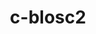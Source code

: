 ---
title: "c-blosc2"
layout: cache
categories: [package, develop-2024-03-03]
meta: {"versions": ["2.11.1"], "compilers": ["cce@=15.0.1", "gcc@=10.3.0", "gcc@=11.1.0", "gcc@=11.4.0", "gcc@=7.3.1", "gcc@=9.4.0"], "oss": ["amzn2", "rhel8", "sle_hpc15", "ubuntu20.04", "ubuntu22.04"], "platforms": ["linux"], "targets": ["aarch64", "neoverse_n1", "neoverse_v1", "neoverse_v2", "ppc64le", "x86_64_v3", "x86_64_v4", "zen4"], "stacks": ["aws-isc", "aws-isc-aarch64", "data-vis-sdk", "e4s", "e4s-cray-rhel", "e4s-cray-sles", "e4s-neoverse-v2", "e4s-neoverse_v1", "e4s-power", "e4s-rocm-external", "root"], "num_specs": 10, "num_specs_by_stack": {"root": 10, "aws-isc-aarch64": 2, "aws-isc": 1, "e4s-cray-rhel": 1, "e4s-cray-sles": 1, "e4s-power": 1, "data-vis-sdk": 1, "e4s-neoverse_v1": 1, "e4s-neoverse-v2": 1, "e4s-rocm-external": 1, "e4s": 1}}
spec_details: [{"hash": "mrn6e3fbnwvwoyikcv73myuceqdhelgo", "compiler": "gcc@=7.3.1", "versions": ["2.11.1"], "os": "amzn2", "platform": "linux", "target": "aarch64", "variants": ["+avx2", "build_system=cmake", "build_type=Release", "generator=make", "~ipo", "+lizard", "+lz4", "+snappy", "+zlib", "+zstd"], "stacks": ["root", "aws-isc-aarch64"], "size": "-", "tarball": "https://binaries.spack.io/develop-2024-03-03/build_cache/linux-amzn2-aarch64/gcc-7.3.1/c-blosc2-2.11.1/linux-amzn2-aarch64-gcc-7.3.1-c-blosc2-2.11.1-mrn6e3fbnwvwoyikcv73myuceqdhelgo.spack"}, {"hash": "dsncyepda2umhkcyogdrb5y6e42l2pkp", "compiler": "gcc@=7.3.1", "versions": ["2.11.1"], "os": "amzn2", "platform": "linux", "target": "neoverse_n1", "variants": ["+avx2", "build_system=cmake", "build_type=Release", "generator=make", "~ipo", "+lizard", "+lz4", "+snappy", "+zlib", "+zstd"], "stacks": ["root", "aws-isc-aarch64"], "size": "-", "tarball": "https://binaries.spack.io/develop-2024-03-03/build_cache/linux-amzn2-neoverse_n1/gcc-7.3.1/c-blosc2-2.11.1/linux-amzn2-neoverse_n1-gcc-7.3.1-c-blosc2-2.11.1-dsncyepda2umhkcyogdrb5y6e42l2pkp.spack"}, {"hash": "rkqejaqtrelnf5y2hguiw5pkzc7rcuo5", "compiler": "gcc@=7.3.1", "versions": ["2.11.1"], "os": "amzn2", "platform": "linux", "target": "x86_64_v3", "variants": ["+avx2", "build_system=cmake", "build_type=Release", "generator=make", "~ipo", "+lizard", "+lz4", "+snappy", "+zlib", "+zstd"], "stacks": ["aws-isc", "root"], "size": "-", "tarball": "https://binaries.spack.io/develop-2024-03-03/build_cache/linux-amzn2-x86_64_v3/gcc-7.3.1/c-blosc2-2.11.1/linux-amzn2-x86_64_v3-gcc-7.3.1-c-blosc2-2.11.1-rkqejaqtrelnf5y2hguiw5pkzc7rcuo5.spack"}, {"hash": "vjrwcz4jtby626hukzt7aqbl4d43xd6v", "compiler": "cce@=15.0.1", "versions": ["2.11.1"], "os": "rhel8", "platform": "linux", "target": "zen4", "variants": ["+avx2", "build_system=cmake", "build_type=Release", "generator=make", "~ipo", "+lizard", "+lz4", "+snappy", "+zlib", "+zstd"], "stacks": ["root", "e4s-cray-rhel"], "size": "-", "tarball": "https://binaries.spack.io/develop-2024-03-03/build_cache/linux-rhel8-zen4/cce-15.0.1/c-blosc2-2.11.1/linux-rhel8-zen4-cce-15.0.1-c-blosc2-2.11.1-vjrwcz4jtby626hukzt7aqbl4d43xd6v.spack"}, {"hash": "mhkjtfsif352coekfha2ch5kxqzfdqdz", "compiler": "gcc@=10.3.0", "versions": ["2.11.1"], "os": "sle_hpc15", "platform": "linux", "target": "x86_64_v4", "variants": ["+avx2", "build_system=cmake", "build_type=Release", "generator=make", "~ipo", "+lizard", "+lz4", "+snappy", "+zlib", "+zstd"], "stacks": ["e4s-cray-sles", "root"], "size": "-", "tarball": "https://binaries.spack.io/develop-2024-03-03/build_cache/linux-sle_hpc15-x86_64_v4/gcc-10.3.0/c-blosc2-2.11.1/linux-sle_hpc15-x86_64_v4-gcc-10.3.0-c-blosc2-2.11.1-mhkjtfsif352coekfha2ch5kxqzfdqdz.spack"}, {"hash": "56vvftteleuxp7m62dgbojvs2nsm34lx", "compiler": "gcc@=9.4.0", "versions": ["2.11.1"], "os": "ubuntu20.04", "platform": "linux", "target": "ppc64le", "variants": ["+avx2", "build_system=cmake", "build_type=Release", "generator=make", "~ipo", "+lizard", "+lz4", "+snappy", "+zlib", "+zstd"], "stacks": ["root", "e4s-power"], "size": "-", "tarball": "https://binaries.spack.io/develop-2024-03-03/build_cache/linux-ubuntu20.04-ppc64le/gcc-9.4.0/c-blosc2-2.11.1/linux-ubuntu20.04-ppc64le-gcc-9.4.0-c-blosc2-2.11.1-56vvftteleuxp7m62dgbojvs2nsm34lx.spack"}, {"hash": "4yicswslixjtivne7bavbmsya2pmcvb5", "compiler": "gcc@=11.1.0", "versions": ["2.11.1"], "os": "ubuntu20.04", "platform": "linux", "target": "x86_64_v3", "variants": ["+avx2", "build_system=cmake", "build_type=Release", "generator=make", "~ipo", "+lizard", "+lz4", "+snappy", "+zlib", "+zstd"], "stacks": ["root", "data-vis-sdk"], "size": "-", "tarball": "https://binaries.spack.io/develop-2024-03-03/build_cache/linux-ubuntu20.04-x86_64_v3/gcc-11.1.0/c-blosc2-2.11.1/linux-ubuntu20.04-x86_64_v3-gcc-11.1.0-c-blosc2-2.11.1-4yicswslixjtivne7bavbmsya2pmcvb5.spack"}, {"hash": "seoomzw2d2wgtfmutbpoxnmdmk2hmxkd", "compiler": "gcc@=11.4.0", "versions": ["2.11.1"], "os": "ubuntu22.04", "platform": "linux", "target": "neoverse_v1", "variants": ["+avx2", "build_system=cmake", "build_type=Release", "generator=make", "~ipo", "+lizard", "+lz4", "+snappy", "+zlib", "+zstd"], "stacks": ["e4s-neoverse_v1", "root"], "size": "-", "tarball": "https://binaries.spack.io/develop-2024-03-03/build_cache/linux-ubuntu22.04-neoverse_v1/gcc-11.4.0/c-blosc2-2.11.1/linux-ubuntu22.04-neoverse_v1-gcc-11.4.0-c-blosc2-2.11.1-seoomzw2d2wgtfmutbpoxnmdmk2hmxkd.spack"}, {"hash": "u6zkd6hwgoncd3tx2fv7usm6xj7pf3gr", "compiler": "gcc@=11.4.0", "versions": ["2.11.1"], "os": "ubuntu22.04", "platform": "linux", "target": "neoverse_v2", "variants": ["+avx2", "build_system=cmake", "build_type=Release", "generator=make", "~ipo", "+lizard", "+lz4", "+snappy", "+zlib", "+zstd"], "stacks": ["root", "e4s-neoverse-v2"], "size": "-", "tarball": "https://binaries.spack.io/develop-2024-03-03/build_cache/linux-ubuntu22.04-neoverse_v2/gcc-11.4.0/c-blosc2-2.11.1/linux-ubuntu22.04-neoverse_v2-gcc-11.4.0-c-blosc2-2.11.1-u6zkd6hwgoncd3tx2fv7usm6xj7pf3gr.spack"}, {"hash": "q523letowtiqzdztmxrs7ymigkdkvcat", "compiler": "gcc@=11.4.0", "versions": ["2.11.1"], "os": "ubuntu22.04", "platform": "linux", "target": "x86_64_v3", "variants": ["+avx2", "build_system=cmake", "build_type=Release", "generator=make", "~ipo", "+lizard", "+lz4", "+snappy", "+zlib", "+zstd"], "stacks": ["e4s-rocm-external", "root", "e4s"], "size": "-", "tarball": "https://binaries.spack.io/develop-2024-03-03/build_cache/linux-ubuntu22.04-x86_64_v3/gcc-11.4.0/c-blosc2-2.11.1/linux-ubuntu22.04-x86_64_v3-gcc-11.4.0-c-blosc2-2.11.1-q523letowtiqzdztmxrs7ymigkdkvcat.spack"}]
---